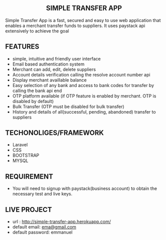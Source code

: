 <h2 align="center">SIMPLE TRANSFER APP</h2>
<p> Simple Transfer App is a fast, secured and easy to use web application that enables a merchant transfer funds to suppliers. It uses paystack api extensively to achieve the goal </p>

## FEATURES
- simple, intuitive and friendly user interface
- Email based authentication system
- Merchant can add, edit, delete suppliers
- Account details verification calling the resolve account number api
- Display merchant availlable balance
- Easy selection of any bank and access to bank codes for transfer by calling the bank api end
- OTP platform available (if OTP feature is enabled by merchant. OTP is disabled by default)
- Bulk Transfer (OTP must be disabled for bulk transfer)
- History and details of all(successful, pending, abandoned) transfer to suppliers

## TECHONOLIGES/FRAMEWORK
- Laravel
- CSS
- BOOTSTRAP
- MYSQL

## REQUIREMENT
- You will need to signup with paystack(business account) to obtain the necessary test and live keys.

## LIVE PROJECT
- url :  http://simple-transfer-app.herokuapp.com/
- default email: ema@gmail.com
- default password: emmanuel


